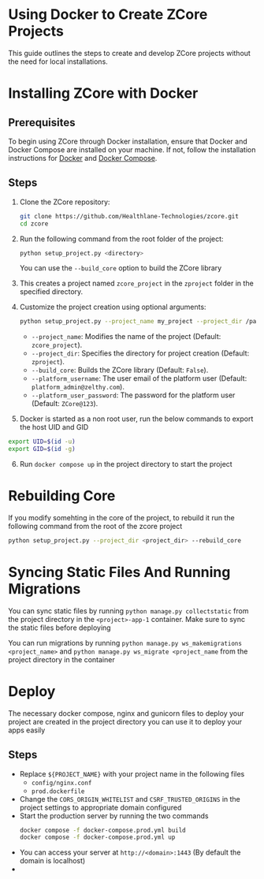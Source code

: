 # Using Docker to Create ZCore Projects

This guide outlines the steps to create and develop ZCore projects without the need for local installations.

# Installing ZCore with Docker

## Prerequisites

To begin using ZCore through Docker installation, ensure that Docker and Docker Compose are installed on your machine. If not, follow the installation instructions for [Docker](https://docs.docker.com/get-docker/) and [Docker Compose](https://docs.docker.com/compose/install/).

## Steps

1. Clone the ZCore repository:

   ```bash
   git clone https://github.com/Healthlane-Technologies/zcore.git
   cd zcore
   ```

2. Run the following command from the root folder of the project:

   ```bash
   python setup_project.py <directory>
   ```

   You can use the `--build_core` option to build the ZCore library

3. This creates a project named `zcore_project` in the `zproject` folder in the specified directory.

4. Customize the project creation using optional arguments:

   ```bash
   python setup_project.py --project_name my_project --project_dir /path/to/my_project --build_core --platform_username user@example.com --platform_user_password secret --skip_build_project
   ```

   - `--project_name`: Modifies the name of the project (Default: `zcore_project`).
   - `--project_dir`: Specifies the directory for project creation (Default: `zproject`).
   - `--build_core`: Builds the ZCore library (Default: `False`).
   - `--platform_username`: The user email of the platform user (Default: `platform_admin@zelthy.com`).
   - `--platform_user_password`: The password for the platform user (Default: `ZCore@123`).

5. Docker is started as a non root user, run the below commands to export the host UID and GID

```bash
export UID=$(id -u)
export GID=$(id -g)
```

6. Run `docker compose up` in the project directory to start the project

# Rebuilding Core

If you modify somehting in the core of the project, to rebuild it run the following command from the root of the zcore project

```bash
python setup_project.py --project_dir <project_dir> --rebuild_core
```

# Syncing Static Files And Running Migrations

You can sync static files by running `python manage.py collectstatic` from the project directory in the `<project>-app-1` container. Make sure to sync the static files before deploying

You can run migrations by running `python manage.py ws_makemigrations <project_name>` and `python manage.py ws_migrate <project_name` from the project directory in the container

# Deploy

The necessary docker compose, nginx and gunicorn files to deploy your project are created in the project directory you can use it to deploy your apps easily

## Steps

- Replace `${PROJECT_NAME}` with your project name in the following files
  - `config/nginx.conf`
  - `prod.dockerfile`
- Change the `CORS_ORIGIN_WHITELIST` and `CSRF_TRUSTED_ORIGINS` in the project settings to appropriate domain configured
- Start the production server by running the two commands
  ```bash
  docker compose -f docker-compose.prod.yml build
  docker compose -f docker-compose.prod.yml up
  ```
- You can access your server at `http://<domain>:1443` (By default the domain is localhost)
-
